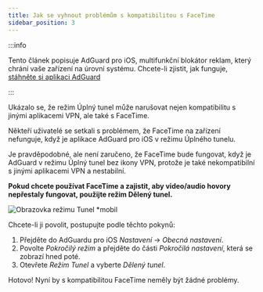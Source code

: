 ```yaml
---
title: Jak se vyhnout problémům s kompatibilitou s FaceTime
sidebar_position: 3
---
```


:::info

Tento článek popisuje AdGuard pro iOS, multifunkční blokátor reklam, který chrání vaše zařízení na úrovni systému. Chcete-li zjistit, jak funguje, [stáhněte si aplikaci AdGuard](https://adguard.com/download.html?auto=true)

:::

Ukázalo se, že režim Úplný tunel může narušovat nejen kompatibilitu s jinými aplikacemi VPN, ale také s FaceTime.

Někteří uživatelé se setkali s problémem, že FaceTime na zařízení nefunguje, když je aplikace AdGuard pro iOS v režimu Úplného tunelu.

Je pravděpodobné, ale není zaručeno, že FaceTime bude fungovat, když je AdGuard v režimu Úplný tunel bez ikony VPN, protože je také nekompatibilní s jinými aplikacemi VPN a nestabilní.

**Pokud chcete používat FaceTime a zajistit, aby video/audio hovory nepřestaly fungovat, použijte režim Dělený tunel.**

![Obrazovka režimu Tunel *mobil](https://cdn.adtidy.org/public/Adguard/kb/newscreenshots/Ru/iOS/tunnel-mode.PNG?!)

Chcete-li ji povolit, postupujte podle těchto pokynů:
1. Přejděte do AdGuardu pro iOS *Nastavení* → *Obecná nastavení*.
2. Povolte *Pokročilý režim* a přejděte do části *Pokročilá nastavení*, která se zobrazí hned poté.
3. Otevřete *Režim Tunel* a vyberte *Dělený tunel*.

Hotovo! Nyní by s kompatibilitou FaceTime neměly být žádné problémy.
